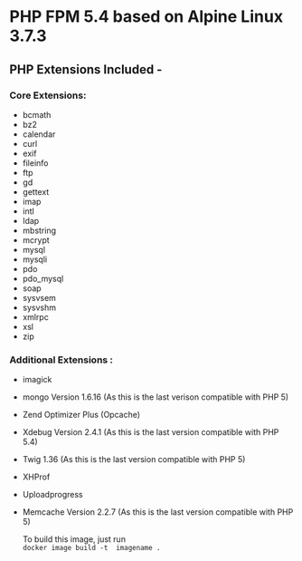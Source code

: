 # PHP FPM 5.4 based on Alpine Linux 3.7.3

## PHP Extensions Included -

### Core Extensions:

* bcmath
* bz2
* calendar
* curl
* exif
* fileinfo
* ftp
* gd
* gettext
* imap
* intl
* ldap
* mbstring
* mcrypt
* mysql
* mysqli
* pdo
* pdo_mysql
* soap
* sysvsem
* sysvshm
* xmlrpc
* xsl
* zip

### Additional Extensions :

* imagick
* mongo Version 1.6.16 (As this is the last verison compatible with PHP 5)
* Zend Optimizer Plus (Opcache)
* Xdebug Version 2.4.1 (As this is the last version compatible with PHP 5.4)
* Twig 1.36 (As this is the last version compatible with PHP 5)
* XHProf
* Uploadprogress
* Memcache Version 2.2.7 (As this is the last version compatible with PHP 5)

  To build this image, just run  
```docker image build -t  imagename .```
